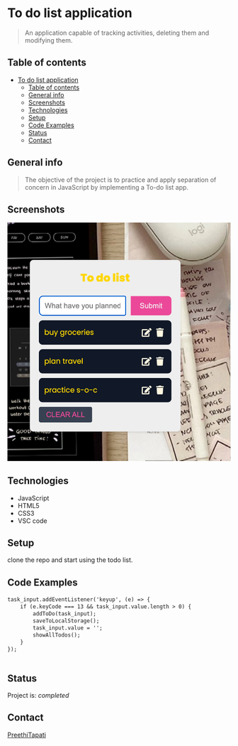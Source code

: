 
# To do list application

> An application capable of tracking activities, deleting them and modifying them.

## Table of contents

- [To do list application](#to-do-list-application)
  - [Table of contents](#table-of-contents)
  - [General info](#general-info)
  - [Screenshots](#screenshots)
  - [Technologies](#technologies)
  - [Setup](#setup)
  - [Code Examples](#code-examples)
  - [Status](#status)
  - [Contact](#contact)

## General info

> The objective of the project is to practice and apply separation of concern in JavaScript by implementing a To-do list app.

## Screenshots

![Example screenshot](./planning/screenshot.png)

## Technologies

- JavaScript
- HTML5
- CSS3
- VSC code

## Setup

clone the repo and start using the todo list.

## Code Examples

``` Js
task_input.addEventListener('keyup', (e) => {
    if (e.keyCode === 13 && task_input.value.length > 0) {
        addToDo(task_input);
        saveToLocalStorage();
        task_input.value = '';
        showAllTodos();
    }
});


```

## Status

Project is: _completed_

## Contact

[PreethiTapati](https://github.com/PreethiTapati?tab=repositories)
